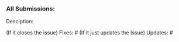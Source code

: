 ### All Submissions:

Desciption:

(If it closes the issue)
Fixes: #
(If it just updates the Issue)
Updates: #

<!--
Signed-off-by:

-->
<!--
Thank you for contributing to Redant! 

Contributing Conventions:

1. Include descriptive PR titles with [<component-name>] prepended.
2. Build and test your changes before submitting a PR. 
3. If logging then check the logging.md file in redant_libs/support_libs
4. Remember to check the linting issues beforehand as well to prevent your checks from failing.
5. Sign your commits

By following the community's contribution conventions upfront, the review process will 
be accelerated and your PR merged more quickly.
-->